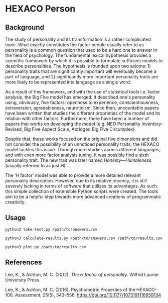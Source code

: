 # HEXACO Person

## Background

The study of personality and its transformation is a rather complicated topic.
What exactly constitutes the factor people usually refer to as personality is a
common question that used to be a hard one to answer in the field of
psychology. The fundamental lexical hypothesis provides a scientific framework
by which it is possible to formulate sufficient models to describe
personalities. The hypothesis is founded upon two axioms: 1) personality traits
that are significantly important will eventually become a part of language, and
2) significantly more important personality traits are more likely to be
represented into language as a single word.

As a result of this framework, and with the use of statistical tools i.e.
factor analysis, the Big Five model has emerged. It described one's personality
using, obviously, five factors: openness to experience, conscientiousness,
extraversion, agreeableness, neuroticism. Since then, uncountable papers have
been written that studies the different proprieties of the model and its
relation with other factors. Furthermore, there have been a number of papers
that works on developing the model (e.g. NEO Personality Inventory-Revised, Big
Five Aspect Scale, Abridged Big Five Circumplex).

Despite that, these works focused on the original five dimensions and did not
consider the possibility of an unnoticed personality traits; the HEXACO model
tackles this issue. Through more studies across different languages, and with
even more factor analysis tuning, it was possible find a sixth personality
trait. The new trait was later named *Honesty—Humbleness* (usually referred to
as just H).

The 'H factor' model was able to provide a more detailed relevant personality
description. However, due to its relative recency, it is still severely lacking
in terms of software that utilizes its advantages. As such, this simple
collection of extensible Python scripts were created. The tools aim to be a
helpful step towards more advanced creations of programmatic creativity.

## Usage

`python3 take-test.py /path/to/answers.csv`

`python3 calculate-results.py /path/to/answers.csv /path/to/results.csv`

`python3 plot.py /path/to/results.csv`

## References

Lee, K., & Ashton, M. C. (2012). *The H factor of personality*. Wilfrid Laurier University Press.

Lee, K., & Ashton, M. C. (2016). Psychometric Properties of the HEXACO-100. *Assessment*, 25(5), 543–556. https://doi.org/10.1177/1073191116659134
